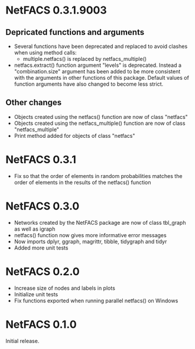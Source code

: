 # NetFACS 0.3.1.9003

## Depricated functions and arguments
- Several functions have been deprecated and replaced to avoid clashes when using method calls:
  - multiple.netfacs() is replaced by netfacs_multiple()
- netfacs.extract() function argument "levels" is deprecated. Instead a "combination.size" argument has been added to be more consistent with the arguments in other functions of this package. Default values of function arguments have also changed to become less strict.

## Other changes
- Objects created using the netfacs() function are now of class "netfacs"
- Objects created using the netfacs_multiple() function are now of class "netfacs_multiple"
- Print method added for objects of class "netfacs"


# NetFACS 0.3.1
- Fix so that the order of elements in random probabilities matches the order of elements in the results of the netfacs() function 

# NetFACS 0.3.0

- Networks created by the NetFACS package are now of class tbl_graph as well as igraph
- netfacs() function now gives more informative error messages
- Now imports dplyr, ggraph, magrittr, tibble, tidygraph and tidyr
- Added more unit tests

# NetFACS 0.2.0

- Increase size of nodes and labels in plots
- Initialize unit tests
- Fix functions exported when running parallel netfacs() on Windows  

# NetFACS 0.1.0

Initial release.
